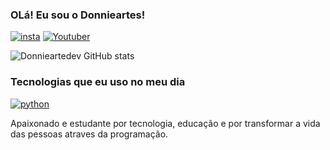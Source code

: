 ### OLá! Eu sou o Donnieartes!

[![insta](https://img.shields.io/badge/Instagram-E4405F?style=for-the-badge&logo=instagram&logoColor=white)](https://www.instagram.com/andre_a_p_c/)
[![Youtuber](	https://img.shields.io/badge/YouTube-FF0000?style=for-the-badge&logo=youtube&logoColor=white)](https://www.youtube.com/@donniecv4423/)

![Donnieartedev GitHub stats](https://github-readme-stats.vercel.app/api?username=donnieartes&show_icons=true&theme=tokyonight)

### Tecnologias que eu uso no meu dia 
 [![python](https://img.shields.io/badge/Python-3776AB?style=for-the-badge&logo=python&logoColor=white)](https://www.python.org)

Apaixonado e estudante por tecnologia, educação e por transformar a vida das pessoas atraves da programação.


